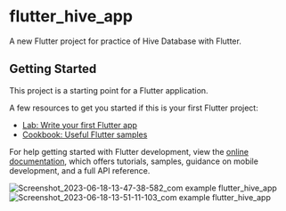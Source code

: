 # flutter_hive_app

A new Flutter project for practice of Hive Database with Flutter.

## Getting Started

This project is a starting point for a Flutter application.

A few resources to get you started if this is your first Flutter project:

- [Lab: Write your first Flutter app](https://docs.flutter.dev/get-started/codelab)
- [Cookbook: Useful Flutter samples](https://docs.flutter.dev/cookbook)

For help getting started with Flutter development, view the
[online documentation](https://docs.flutter.dev/), which offers tutorials,
samples, guidance on mobile development, and a full API reference.

![Screenshot_2023-06-18-13-47-38-582_com example flutter_hive_app](https://github.com/iramap/FlutterHiveApp/assets/122166121/3dd086c8-8bd0-40c8-8045-ff869ecdd7af)
![Screenshot_2023-06-18-13-51-11-103_com example flutter_hive_app](https://github.com/iramap/FlutterHiveApp/assets/122166121/10cc1a46-3b0e-4b30-abac-c342b3550086)
